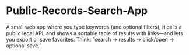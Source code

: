 # Public-Records-Search-App
A small web app where you type keywords (and optional filters), it calls a public legal API, and shows a sortable table of results with links—and lets you export or save favorites. Think: “search → results → click/open → optional save.”
